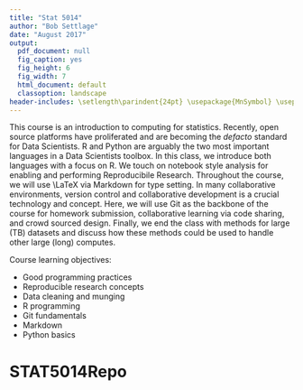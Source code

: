 ```yaml
---
title: "Stat 5014"
author: "Bob Settlage"
date: "August 2017"
output:
  pdf_document: null
  fig_caption: yes
  fig_height: 6
  fig_width: 7
  html_document: default
  classoption: landscape
header-includes: \setlength\parindent{24pt} \usepackage{MnSymbol} \usepackage{mathrsfs}
---
```

  
This course is an introduction to computing for statistics.  Recently, open source platforms have proliferated and are becoming the *defacto* standard for Data Scientists.  R and Python are arguably the two most important languages in a Data Scientists toolbox.  In this class, we introduce both languages with a focus on R.  We touch on notebook style analysis for enabling and performing Reproducibile Research.  Throughout the course, we will use \LaTeX via Markdown for type setting.  In many collaborative environments, version control and collaborative development is a crucial technology and concept.  Here, we will use Git as the backbone of the course for homework submission, collaborative learning via code sharing, and crowd sourced design.  Finally, we end the class with methods for large (TB) datasets and discuss how these methods could be used to handle other large (long) computes.

Course learning objectives:

* Good programming practices
* Reproducible research concepts
* Data cleaning and munging
* R programming
* Git fundamentals
* Markdown
* Python basics



# STAT5014Repo
